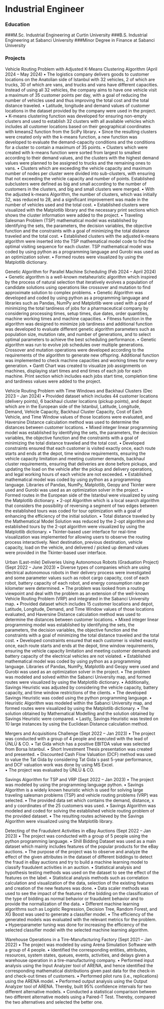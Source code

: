 # Industrial Engineer

### Education
###M.Sc. Industrial Engineering at Curtin University
###B.S. Industrial Engineering at Sabanci University
###Minor Degree in Finance at Sabanci University

### Projects
Vehicle Routing Problem with Adjusted K-Means Clustering Algorithm (April 2024 – May 2024)
•	The logistics company delivers goods to customer locations on the Anatolian side of Istanbul with 32 vehicles, 2 of which are trucks, 30 of which are vans, and trucks and vans have different capacities. Instead of using all 32 vehicles, the company aims to have one vehicle visit a maximum of 35 customer points per day, with a goal of reducing the number of vehicles used and thus improving the total cost and the total distance traveled.
•	Latitude, longitude and demand values of customer locations in the dataset provided by the company were used in the project.
•	K-means clustering function was developed for ensuring non-empty clusters and used to establish 32 clusters with all available vehicles which includes all customer locations based on their geographical coordinates with kmeans2 function from the SciPy library.
•	Since the resulting clusters were created only with the k-means function, a new function was developed to evaluate the demand-capacity conditions and the conditions for a cluster to contain a maximum of 35 points.
•	Clusters which were created with k-means function were sorted from largest to smallest according to their demand values, and the clusters with the highest demand values were planned to be assigned to trucks and the remaining ones to vans.
•	Clusters which are exceeding the vehicle capacity and maximum number of nodes per cluster were divided into sub-clusters, with ensuring that not exceeding the vehicle capacity and number of points. Established subclusters were defined as big and small according to the number of customers in the clusters, and big and small clusters were merged. 
•	With the adjusted k-means Algorithm, the number of clusters, which was initially 32, was reduced to 28, and a significant improvement was made in the number of vehicles used and the total cost.
•	Established clusters were visualized with the Matplotlib library and the necessary print sections which shows the cluster information were added to the project.
•	Traveling Salesman Problem (TSP) mathematical model was established by identifying the sets, the parameters, the decision variables, the objective function and the constraints with a goal of minimizing the total distance traveled and the total cost.
•	Established clusters with the adjusted k-means algorithm were inserted into the TSP mathematical model code to find the optimal visiting sequence for each cluster. TSP mathematical model was coded by using python as a programming language and Gurobi was used as an optimization solver.
•	Formed routes were visualized by using the Matplotlib dictionary.

Genetic Algorithm for Parallel Machine Scheduling (Feb 2024 – April 2024)
•	Genetic algorithm is a well-known metaheuristic algorithm which inspired by the process of natural selection that iteratively evolves a population of candidate solutions using operations like crossover and mutation to find approximate solution to complex problems.
•	Genetic Algorithm was developed and coded by using python as a programming language and libraries such as Pandas, NumPy and Matplotlib were used with a goal of minimizing the total tardiness of jobs for a pharmaceutical company by considering processing times, setup times, due dates, order quantities, machine working times and machine capacities.
•	Fitness function in the algorithm was designed to minimize job tardiness and additional function was developed to evaluate different genetic algorithm parameters such as population size, mutation rate, and number of generations, and to select optimal parameters to achieve the best scheduling performance.
•	Genetic algorithm was run to evolve job schedules over multiple generations. Crossover and mutation operations were developed according to the requirements of the algorithm to generate new offspring. Additional function was implemented to check machine capacities and working times for every generation.
•	Gantt Chart was created to visualize job assignments on machines, displaying start times and end times of each job for each machine. Print section which includes each jobs start time, completion time and tardiness values were added to the project.

Vehicle Routing Problem with Time Windows and Backhaul Clusters (Dec 2023 – Jan 2024)
•	Provided dataset which includes 44 customer locations (delivery points), 6 backhaul cluster locations (pickup points), and depot which are in the European side of the Istanbul, Latitude, Longitude, Demand, Vehicle Capacity, Backhaul Cluster Capacity, Cost of Each Vehicle, and Time Window values of those locations were evaluated, and Haversine Distance calculation method was used to determine the distances between customer locations.
•	Mixed integer linear programming model was established by identifying the sets, the parameters, the decision variables, the objective function and the constraints with a goal of minimizing the total distance traveled and the total cost.
•	Developed constraints ensured that each customer is visited exactly once, each route starts and ends at the depot, time window requirements, ensuring the vehicle capacity limitation and meeting customer demands, backhaul cluster requirements, ensuring that deliveries are done before pickups, and updating the load on the vehicle after the pickup and delivery operations, and legal working hours of each vehicle are not exceeded.
•	Established mathematical model was coded by using python as a programming language. Libraries of Pandas, NumPy, Matplotlib, Geopy and Tkinter were used and Gurobi was used as an optimization solver in the project.
•	Formed routes in the European side of the Istanbul were visualized by using the Matplotlib dictionary.
•	2-opt Algorithm which is a local search algorithm that considers the possibility of reversing a segment of two edges between the established tours was coded for tour optimization with a goal of enhancing the efficiency of the initial solution.
•	Total distance traveled by the Mathematical Model Solution was reduced by the 2-opt algorithm and established tours by the 2-opt algorithm were visualized by using the Matplotlib dictionary.
•	Tkinter-based user interface for real-time visualization was implemented for allowing users to observe the routing process interactively. Next destination, previous destination, vehicle capacity, load on the vehicle, and delivered / picked up demand values were provided in the Tkinter-based user interface.

Urban (Last-mile) Deliveries Using Autonomous Robots (Graduation Project) (Sept 2022 – June 2023)
•	Diverse types of companies which are using electrical autonomous robots in their delivery process were investigated and some parameter values such as robot cargo capacity, cost of each robot, battery capacity of each robot, and energy consumption rate per kilometer were determined.
•	The problem was looked from a routing viewpoint and deal with the problem as an extension of the well-known Vehicle Routing Problem (VRP) and integrated in the Sabanci University map.
•	Provided dataset which includes 15 customer locations and depot, Latitude, Longitude, Demand, and Time Window values of those locations evaluated, and Haversine Distance calculation method was used to determine the distances between customer locations.
•	Mixed integer linear programming model was established by identifying the sets, the parameters, the decision variables, the objective function and the constraints with a goal of minimizing the total distance traveled and the total cost.
•	Developed constraints ensured that each customer is visited exactly once, each route starts and ends at the depot, time window requirements, ensuring the vehicle capacity limitation and meeting customer demands and battery capacity of the electrical vehicles are not violated.
•	Established mathematical model was coded by using python as a programming language. Libraries of Pandas, NumPy, Matplotlib and Geopy were used and Gurobi was used as an optimization solver in the project.
•	The problem was modeled and solved within the Sabanci University map, and formed routes were visualized by using the Matplotlib dictionary.
•	Additionally, Savings Heuristic was adjusted by considering the vehicle capacity, battery capacity, and time window restrictions of the clients.
•	The developed Savings Heuristic was coded using the python programming language.
•	Heuristic Algorithm was modeled within the Sabanci University map, and formed routes were visualized by using the Matplotlib dictionary.
•	The solution obtained by Mathematical Modelling and the solution obtained by Savings Heuristic were compared.
•	Lastly, Savings Heuristic was tested on 10 large instances by using the Euclidean Distance calculation method.

Mergers and Acquisitions Challenge (Sept 2022 – Jan 2023)
•	The project was conducted with a group of 4 people and executed with the lead of ÜNLÜ & CO.
•	Tat Gida which has a positive EBITDA value was selected from Borsa Istanbul.
•	Short Investment Thesis presentation was created and presented.
•	Discounted Cash Flow Valuation (DCF) method was used to value the Tat Gida by considering Tat Gida`s past 5-year performance, and DCF valuation work was done by using MS Excel.  
•	The project was evaluated by ÜNLÜ & CO.

Savings Algorithm for TSP and VRP (Sept 2022 – Jan 2023)
•	The project was modeled by using the programming language python.
•	Savings Algorithm is a widely known heuristic which is used for solving large traveling salesman problems (TSP) and vehicle routing problems (VRP) was selected.
•	The provided data set which contains the demand, distance, x and y coordinates of  the 25 customers was used.
•	Savings Algorithm was modeled and coded for solving the established vehicle routing problem of the provided dataset.
•	The resulting routes achieved by the Savings Algorithm were visualized using the Matplotlib library.

Detecting of the Fraudulent Activities in eBay Auctions (Sept 2022 – Jan 2023)
•	The project was conducted with a group of 5 people using the python programming language.
•	Shill Bidding Dataset was used as a main dataset which mainly includes features of the popular products for the eBay auctions.
•	The purpose of the project was to observe and analyze the effect of the given attributes in the dataset of different biddings to detect the fraud in eBay auctions and try to build a machine learning model to classify fraudulent activities in an auction.
•	Statistical analysis and hypothesis testing methods was used on the dataset to see the effect of the features on the label.
•	Statistical analysis methods such as correlation calculation and visualization of the data, selection of the existing features and creation of the new features was done.
•	Data scaler methods was used to see the impact of the features of the bidding on the classification of the type of bidding as normal behavior or fraudulent behavior and to provide the normalization of the data.
•	Different machine learning algorithms such as Logistic Regression, Decision Tree, Random Forest, and XG Boost was used to generate a classifier model.
•	The efficiency of the generated models was evaluated with the relevant metrics for the problem.
•	Hyperparameter tuning was done for increasing the efficiency of the selected classifier model with the selected machine learning algorithm.

Warehouse Operations in a Tire-Manufacturing Factory  (Sept 2021 – Jan 2022)
•	The project was modeled by using Arena Simulation Software with a group of 4 people.
•	Identified the corresponding entities, attributes, resources, system states, queues, events, activities, and delays given a warehouse operation in a tire-manufacturing company.
•	Performed input analysis using the Input Analyzer tool of ARENA, and hence identified the corresponding mathematical distributions given past data for the check-in and check-out times of customers.
•	Performed pilot runs (i.e., replications) using the ARENA model.
•	Performed output analysis using the Output Analyzer tool of ARENA. Thereby, built 95% confidence intervals for two different alternative models.
•	Conducted a statistical comparison between two different alternative models using a Paired-T Test. Thereby, compared the two alternatives and selected the better one.
